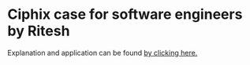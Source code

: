 # Ciphix case for software engineers by Ritesh
Explanation and application can be found [by clicking here.](https://ciphix.riteshganpat.io)

